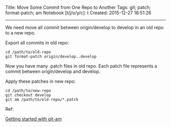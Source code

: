 Title: Move Some Commit from One Repo to Another
Tags: git; patch; format-patch; am
Notebook [t/j/o/y/c]: t
Created: 2015-12-27 18:51:26

------

We need move all commit between origin/develop to develop in an old repo
to a new repo.

Export all commits in old repo:

    cd /path/to/old-repo
    git format-patch origin/develop..develop

Now you have many .patch files in old repo.
Each patch file represents a commit between origin/develop and develop.

Apply these patches in new repo:

    cd /path/to/new-repo
    git checkout develop
    git am /path/to/old-repo/*.patch

Ref:

[Getting started with git-am](http://stackoverflow.com/questions/5062389/getting-started-with-git-am)

